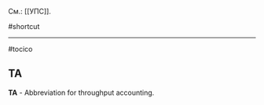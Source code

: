 См.: [[УПС]].

#shortcut




<hr/>

#tocico

## TA

<b>TA</b> - Abbreviation for throughput accounting. 



